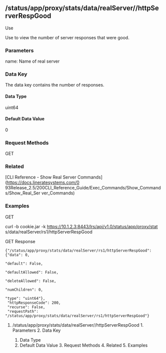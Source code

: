 ## /status/app/proxy/stats/data/realServer/<name>/httpServerRespGood

Use

Use to view the number of server responses that were good.

### Parameters

name: Name of real server

### Data Key

The data key contains the number of responses.

#### Data Type

uint64

#### Default Data Value

0

### Request Methods

GET

### Related

[CLI Reference - Show Real Server Commands](https://docs.lineratesystems.com/0
93Release_2.5/200CLI_Reference_Guide/Exec_Commands/Show_Commands/Show_Real_Ser
ver_Commands)

### Examples

GET

curl -b cookie.jar -k https://10.1.2.3:8443/lrs/api/v1.0/status/app/proxy/stat
s/data/realServer/rs1/httpServerRespGood

GET Response

    
    {"/status/app/proxy/stats/data/realServer/rs1/httpServerRespGood": {"data": 0,
                                                                              "default": False,
                                                                              "defaultAllowed": False,
                                                                              "deleteAllowed": False,
                                                                              "numChildren": 0,
                                                                              "type": "uint64"},
     "httpResponseCode": 200,
     "recurse": False,
     "requestPath": "/status/app/proxy/stats/data/realServer/rs1/httpServerRespGood"}
    

  1. /status/app/proxy/stats/data/realServer/<name>/httpServerRespGood
    1. Parameters
    2. Data Key
      1. Data Type
      2. Default Data Value
    3. Request Methods
    4. Related
    5. Examples

